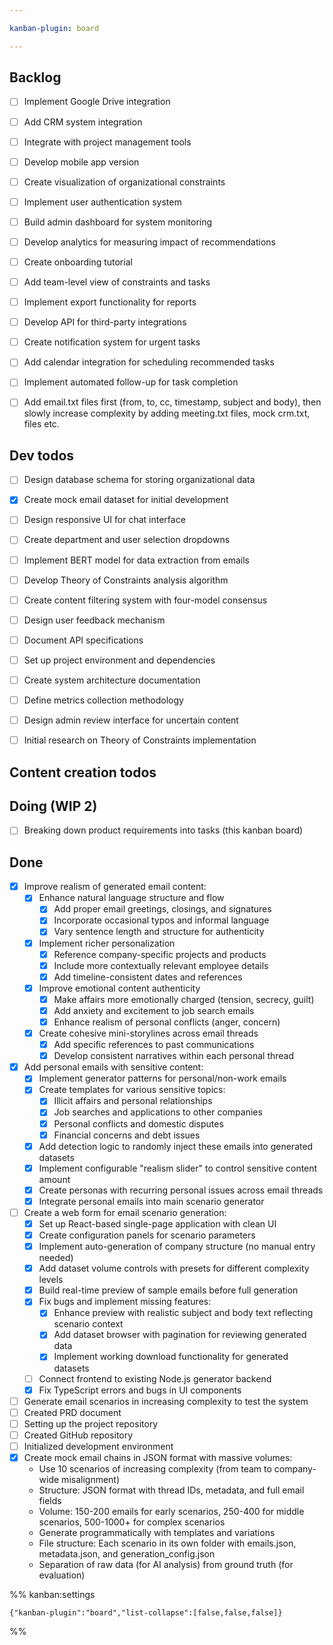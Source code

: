 ```yaml
---

kanban-plugin: board

---
```


## Backlog

- [ ] Implement Google Drive integration
- [ ] Add CRM system integration
- [ ] Integrate with project management tools
- [ ] Develop mobile app version
- [ ] Create visualization of organizational constraints
- [ ] Implement user authentication system
- [ ] Build admin dashboard for system monitoring
- [ ] Develop analytics for measuring impact of recommendations
- [ ] Create onboarding tutorial
- [ ] Add team-level view of constraints and tasks
- [ ] Implement export functionality for reports
- [ ] Develop API for third-party integrations
- [ ] Create notification system for urgent tasks
- [ ] Add calendar integration for scheduling recommended tasks
- [ ] Implement automated follow-up for task completion
- [ ] Add email.txt files first (from, to, cc, timestamp, subject and body), then slowly increase complexity by adding meeting.txt files, mock crm.txt, files etc.


## Dev todos

- [ ] Design database schema for storing organizational data
- [x] Create mock email dataset for initial development
- [ ] Design responsive UI for chat interface
- [ ] Create department and user selection dropdowns
- [ ] Implement BERT model for data extraction from emails
- [ ] Develop Theory of Constraints analysis algorithm
- [ ] Create content filtering system with four-model consensus
- [ ] Design user feedback mechanism
- [ ] Document API specifications
- [ ] Set up project environment and dependencies
- [ ] Create system architecture documentation
- [ ] Define metrics collection methodology
- [ ] Design admin review interface for uncertain content
- [ ] Initial research on Theory of Constraints implementation


## Content creation todos



## Doing (WIP 2)

- [ ] Breaking down product requirements into tasks (this kanban board)


## Done

- [x] Improve realism of generated email content:
	- [x] Enhance natural language structure and flow
		- [x] Add proper email greetings, closings, and signatures
		- [x] Incorporate occasional typos and informal language
		- [x] Vary sentence length and structure for authenticity
	- [x] Implement richer personalization
		- [x] Reference company-specific projects and products
		- [x] Include more contextually relevant employee details
		- [x] Add timeline-consistent dates and references
	- [x] Improve emotional content authenticity
		- [x] Make affairs more emotionally charged (tension, secrecy, guilt)
		- [x] Add anxiety and excitement to job search emails
		- [x] Enhance realism of personal conflicts (anger, concern)
	- [x] Create cohesive mini-storylines across email threads
		- [x] Add specific references to past communications
		- [x] Develop consistent narratives within each personal thread

- [x] Add personal emails with sensitive content:
	- [x] Implement generator patterns for personal/non-work emails
	- [x] Create templates for various sensitive topics:
		- [x] Illicit affairs and personal relationships
		- [x] Job searches and applications to other companies
		- [x] Personal conflicts and domestic disputes
		- [x] Financial concerns and debt issues
	- [x] Add detection logic to randomly inject these emails into generated datasets
	- [x] Implement configurable "realism slider" to control sensitive content amount
	- [x] Create personas with recurring personal issues across email threads
	- [x] Integrate personal emails into main scenario generator

- [ ] Create a web form for email scenario generation:
	- [x] Set up React-based single-page application with clean UI
	- [x] Create configuration panels for scenario parameters
	- [x] Implement auto-generation of company structure (no manual entry needed)
	- [x] Add dataset volume controls with presets for different complexity levels
	- [x] Build real-time preview of sample emails before full generation
	- [x] Fix bugs and implement missing features:
		- [x] Enhance preview with realistic subject and body text reflecting scenario context
		- [x] Add dataset browser with pagination for reviewing generated data
		- [x] Implement working download functionality for generated datasets
	- [ ] Connect frontend to existing Node.js generator backend
	- [x] Fix TypeScript errors and bugs in UI components
- [ ] Generate email scenarios in increasing complexity to test the system
- [ ] Created PRD document
- [ ] Setting up the project repository
- [ ] Created GitHub repository
- [ ] Initialized development environment
- [x] Create mock email chains in JSON format with massive volumes:
	- Use 10 scenarios of increasing complexity (from team to company-wide misalignment)
	- Structure: JSON format with thread IDs, metadata, and full email fields
	- Volume: 150-200 emails for early scenarios, 250-400 for middle scenarios, 500-1000+ for complex scenarios
	- Generate programmatically with templates and variations
	- File structure: Each scenario in its own folder with emails.json, metadata.json, and generation_config.json
	- Separation of raw data (for AI analysis) from ground truth (for evaluation)




%% kanban:settings
```
{"kanban-plugin":"board","list-collapse":[false,false,false]}
```
%%